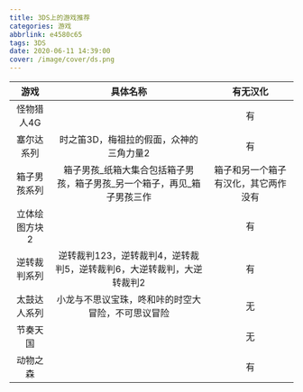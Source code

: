 ```yaml
---
title: 3DS上的游戏推荐
categories: 游戏
abbrlink: e4580c65
tags: 3DS
date: 2020-06-11 14:39:00
cover: /image/cover/ds.png
---
```

游戏|具体名称|有无汉化
:-:|:-:|:-:
怪物猎人4G||有
塞尔达系列|时之笛3D，梅祖拉的假面，众神的三角力量2|有
箱子男孩系列|箱子男孩\_纸箱大集合包括箱子男孩，箱子男孩\_另一个箱子，再见\_箱子男孩三作|箱子和另一个箱子有汉化，其它两作没有
立体绘图方块2||有
逆转裁判系列|逆转裁判123，逆转裁判4，逆转裁判5，逆转裁判6，大逆转裁判，大逆转裁判2|有
太鼓达人系列|小龙与不思议宝珠，咚和咔的时空大冒险，不可思议冒险|无
节奏天国||无
动物之森||有
